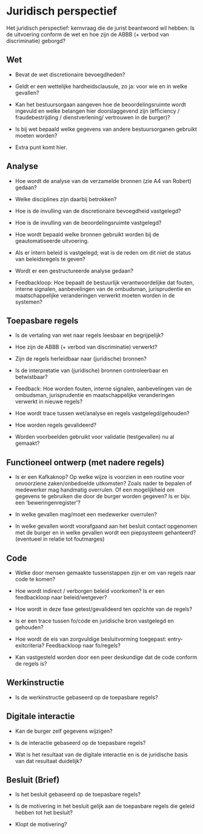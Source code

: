 # Juridisch perspectief

Het juridisch perspectief: kernvraag die de jurist beantwoord wil hebben: Is de uitvoering conform de wet en hoe zijn de ABBB (+ verbod van discriminatie) geborgd?

## Wet

- Bevat de wet discretionaire bevoegdheden?

- Geldt er een wettelijke hardheidsclausule, zo ja: voor wie en in welke gevallen?

- Kan het bestuursorgaan aangeven hoe de beoordelingsruimte wordt ingevuld en welke belangen hier doorslaggevend zijn (efficiency / fraudebestrijding / dienstverlening/ vertrouwen in de burger)?

- Is bij wet bepaald welke gegevens van andere bestuursorganen gebruikt moeten worden?

- Extra punt komt hier. 

## Analyse

- Hoe wordt de analyse van de verzamelde bronnen (zie A4 van Robert) gedaan?

- Welke disciplines zijn daarbij betrokken?

- Hoe is de invulling van de discretionaire bevoegdheid vastgelegd?

- Hoe is de invulling van de beoordelingsruimte vastgelegd?

- Hoe wordt bepaald welke bronnen gebruikt worden bij de geautomatiseerde uitvoering.

- Als er intern beleid is vastgelegd; wat is de reden om dit niet de status van beleidsregels te geven?

- Wordt er een gestructureerde analyse gedaan?

- Feedbackloop: Hoe bepaalt de bestuurlijk verantwoordelijke dat fouten, interne
  signalen, aanbevelingen van de ombudsman, jurisprudentie en maatschappelijke veranderingen verwerkt moeten worden in de systemen?

## Toepasbare regels

- Is de vertaling van wet naar regels leesbaar en begrijpelijk?

- Hoe zijn de ABBB (+ verbod van discriminatie) verwerkt?

- Zijn de regels herleidbaar naar (juridische) bronnen?

- Is de interpretatie van (juridische) bronnen controleerbaar en betwistbaar?

- Feedback: Hoe worden fouten, interne signalen, aanbevelingen van de ombudsman, jurisprudentie en maatschappelijke veranderingen verwerkt in nieuwe regels?

- Hoe wordt trace tussen wet/analyse en regels vastgelegd/gehouden?

- Hoe worden regels gevalideerd?

- Worden voorbeelden gebruikt voor validatie (testgevallen) nu al gemaakt?

## Functioneel ontwerp (met nadere regels)

- Is er een Kafkaknop? Op welke wijze is voorzien in een routine voor onvoorziene zaken/onbedoelde uitkomsten? Zoals nader te bepalen of medewerker mag handmatig overrulen. Of een mogelijkheid om gegevens te gebruiken die door de burger worden gegeven? Is er bijv. een ‘beweringenregister’?

- In welke gevallen mag/moet een medewerker overrulen?

- In welke gevallen wordt voorafgaand aan het besluit contact opgenomen met de burger en in welke gevallen wordt een piepsysteem gehanteerd? (eventueel in relatie tot foutmarges)

## Code

- Welke door mensen gemaakte tussenstappen zijn er om van regels naar code te komen?

- Hoe wordt indirect / verborgen beleid voorkomen? Is er een feedbackloop naar
  beleid/wetgever?

- Hoe wordt in deze fase getest/gevalideerd ten opzichte van de regels?

- Is er een trace tussen fo/code en juridische bron vastgelegd en gehouden?

- Hoe wordt de eis van zorgvuldige besluitvorming toegepast: entry-exitcriteria?
  Feedbackloop naar fo/regels?

- Kan vastgesteld worden door een peer deskundige dat de code conform de regels is?

## Werkinstructie

- Is de werkinstructie gebaseerd op de toepasbare regels?

## Digitale interactie

- Kan de burger zelf gegevens wijzigen?

- Is de interactie gebaseerd op de toepasbare regels?

- Wat is het resultaat van de digitale interactie en is de juridische basis van dat resultaat duidelijk?

## Besluit (Brief)

- Is het besluit gebaseerd op de toepasbare regels?

- Is de motivering in het besluit gelijk aan de toepasbare regels die geleid hebben tot het besluit?

- Klopt de motivering?
